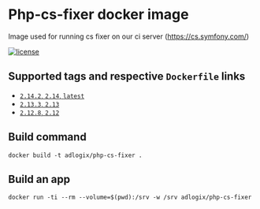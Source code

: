 # Php-cs-fixer docker image

Image used for running cs fixer on our ci server (https://cs.symfony.com/)

[![license](https://img.shields.io/github/license/adlogix/php-cs-fixer-docker.svg)]()

## Supported tags and respective `Dockerfile` links

* [`2.14.2`, `2.14`, `latest`](https://github.com/adlogix/php-cs-fixer-docker/blob/2.14.2/Dockerfile)
* [`2.13.3`, `2.13`](https://github.com/adlogix/php-cs-fixer-docker/blob/2.13.3/Dockerfile)
* [`2.12.8`, `2.12`](https://github.com/adlogix/php-cs-fixer-docker/blob/2.12.8/Dockerfile)

## Build command

    docker build -t adlogix/php-cs-fixer .

## Build an app

    docker run -ti --rm --volume=$(pwd):/srv -w /srv adlogix/php-cs-fixer
